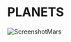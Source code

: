 # PLANETS


![ScreenshotMars](https://github.com/user-attachments/assets/9d5d2a74-5802-49a8-ac97-50d1cebf259a)
